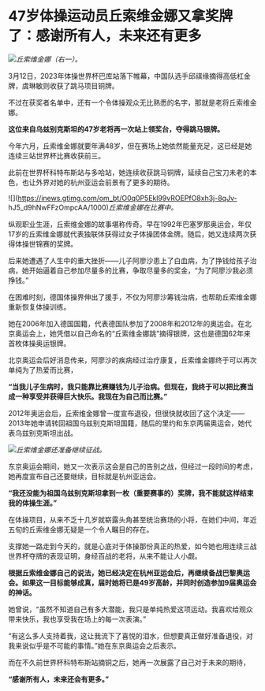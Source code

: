# 47岁体操运动员丘索维金娜又拿奖牌了：感谢所有人，未来还有更多

![](https://inews.gtimg.com/om_bt/Oja_-5Ff43UYeAuBJ-4QtIXnajoZn9qyk7-WEWRFuRqu8AA/1000)_丘索维金娜（右一）。_

3月12日，2023年体操世界杯巴库站落下帷幕，中国队选手邱祺缘摘得高低杠金牌，虞琳敏则收获了跳马项目铜牌。

不过在获奖者名单中，还有一个令体操观众无比熟悉的名字，那就是老将丘索维金娜。

**这位来自乌兹别克斯坦的47岁老将再一次站上领奖台，夺得跳马银牌。**

今年六月，丘索维金娜就要年满48岁，但在赛场上她依然能量充足，这已经是她连续三站世界杯比赛收获前三。

此前在世界杯科特布斯站与多哈站，她连续收获跳马铜牌，延续自己宝刀未老的本色，也让外界对她的杭州亚运会前景有了更多的期待。

![](https://inews.gtimg.com/om_bt/O0q0P5Ekl99vROEPfO8xh3j-8qJv-
hJ5_d9hNwFFzOmpcAA/1000)_丘索维金娜在比赛中。_

纵观职业生涯，丘索维金娜的故事堪称传奇。早在1992年巴塞罗那奥运会，年仅17岁的丘索维金娜就代表独联体获得过女子体操团体金牌。随后，她又连续两次获得体操世锦赛的奖牌。

后来她遭遇了人生中的重大挫折——儿子阿廖沙患上了白血病，为了挣钱给孩子治病，她开始逼着自己参加尽量多的比赛，争取尽量多的奖金，“为了阿廖沙我必须挣钱。”

在困难时刻，德国体操界伸出了援手，不仅为阿廖沙筹钱治病，也帮助丘索维金娜重新恢复体操训练。

她在2006年加入德国国籍，代表德国队参加了2008年和2012年的奥运会。在北京奥运会上，她凭借以自己命名的“丘索维金娜跳”摘得银牌，这也是德国62年来首枚体操奥运银牌。

北京奥运会后好消息传来，阿廖沙的疾病经过治疗康复，丘索维金娜终于可以再次单纯为了热爱而比赛，

**“当我儿子生病时，我只能靠比赛赚钱为儿子治病。但现在，我终于可以把比赛当成一种享受并获得巨大快乐。我现在为自己而比赛。”**

2012年奥运会后，丘索维金娜曾一度宣布退役，但很快就收回了这个决定——2013年她申请转回祖国乌兹别克斯坦国籍，随后的里约和东京两届奥运会，她代表乌兹别克斯坦出战。

![](https://inews.gtimg.com/om_bt/ONpnsP56AllHpz0RfnxEuJLCw3p7x10dfDafigG1pvvEgAA/1000)_丘索维金娜还准备继续征战。_

东京奥运会期间，她又一次表示这会是自己的告别之战，但经过一段时间的考虑，她再度宣布自己还要继续，目标就是杭州亚运会。

**“我还没能为祖国乌兹别克斯坦拿到一枚（重要赛事的）奖牌，我不能就这样结束我的体操生涯。”**

在体操项目，从来不乏十几岁就崭露头角甚至统治赛场的小将，在她们中间，年近五旬的丘索维金娜无疑是一个令人瞩目的存在。

支撑她一路走到今天的，就是心底对于体操那份真正的热爱，如今她也用连续三战世界杯夺牌的表现证明，身经百战的老将，从来不能让人小觑。

**根据丘索维金娜自己的说法，她已经决定在杭州亚运会后，再继续备战巴黎奥运会。如果这一目标能够成真，届时她将已是49岁高龄，并同时创造参加9届奥运会的神话。**

她曾说，“虽然不知道自己有多大潜能，我只是单纯热爱这项运动。我喜欢给观众带来快乐，我也享受我在场上的每一次表演。”

“有这么多人支持着我，这让我流下了喜悦的泪水，但想要真正做好准备退役，对我来说似乎是不可能的事情。”她在东京奥运会之后表示。

而在不久前世界杯科特布斯站摘铜之后，她再一次展露了自己对于未来的期待，

**“感谢所有人，未来还会有更多。”**

